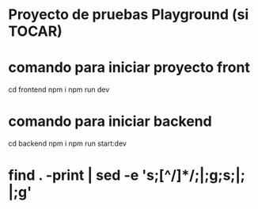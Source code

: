 # Proyecto de pruebas Playground (si TOCAR)

# comando para iniciar proyecto front
cd frontend
npm i
npm run dev

# comando para iniciar backend
cd backend
npm i
npm run start:dev

# find . -print | sed -e 's;[^/]*/;|____;g;s;____|; |;g'